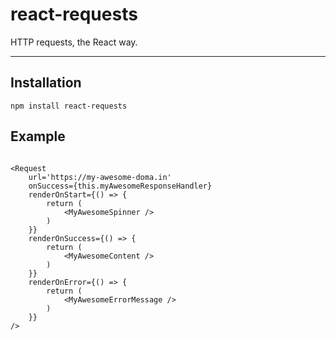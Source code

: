 # react-requests

HTTP requests, the React way.

---

## Installation

```
npm install react-requests
```

## Example

```

<Request
    url='https://my-awesome-doma.in'
    onSuccess={this.myAwesomeResponseHandler}
    renderOnStart={() => {
        return (
            <MyAwesomeSpinner />
        )
    }}
    renderOnSuccess={() => {
        return (
            <MyAwesomeContent />
        )
    }}
    renderOnError={() => {
        return (
            <MyAwesomeErrorMessage />
        )
    }}
/>
```
